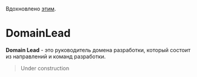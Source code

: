 Вдохновлено [этим](https://github.com/avito-tech/playbook/blob/master/techlead-profile.md).

# DomainLead

**Domain Lead** - это руководитель домена разработки, который состоит из направлений и команд разработки.

> Under construction
